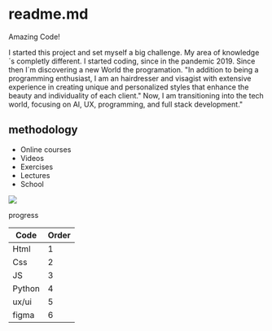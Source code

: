 # readme.md

Amazing Code!

I started this project and set myself a big challenge. My area of knowledge´s completly different. I started coding, since in the pandemic 2019. Since then I´m discovering a new World the programation. 
"In addition to being a programming enthusiast, I am an hairdresser and visagist with extensive experience in creating unique and personalized styles that enhance the beauty and individuality of each client."
Now, I am transitioning into the tech world, focusing on AI, UX, programming, and full stack development."

## methodology
*  Online courses
*  Videos
*  Exercises
*  Lectures
*  School


<a href= "https://th.bing.com/th/id/R.ed368c0c30727cb54471a6832e0b68f6?rik=Swg5LWLEK1X6Pg&pid=ImgRaw&r=0"><img src="https://th.bing.com/th/id/R.ed368c0c30727cb54471a6832e0b68f6?rik=Swg5LWLEK1X6Pg&pid=ImgRaw&r=0" /></a>

progress

Code    |  Order           
------- | --------            
Html    | 1
Css     | 2
JS      | 3
Python  | 4
ux/ui   | 5
figma   | 6
